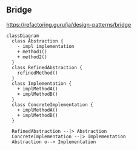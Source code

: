 ## Bridge

https://refactoring.guru/ja/design-patterns/bridge

```mermaid
classDiagram
  class Abstraction {
    - impl implementation
    + method1()
    + method2()
  }
  class RefinedAbstraction {
    refinedMethod()
  }
  class Implementation {
    + implMethodA()
    + implMethodB()
  }
  class ConcreteImplementation {
    + implMethodA()
    + implMethodB()
  }

  RefinedAbstraction --|> Abstraction
  ConcreteImplementation --|> Implementation
  Abstraction o--> Implementation
```
